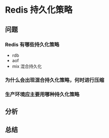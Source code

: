 # Redis 持久化策略

## 问题

### Redis 有哪些持久化策略

* rdb
* aof
* mix 混合持久化

### 为什么会出现混合持久化策略，何时进行压缩

### 生产环境应主要用哪种持久化策略

## 分析

## 总结

